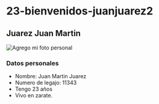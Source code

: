 # 23-bienvenidos-juanjuarez2
## Juarez Juan Martin
![Agrego mi foto personal](https://i.postimg.cc/025nhnLM/0001-1.jpg)
### Datos personales
- Nombre: Juan Martin Juarez
- Numero de legajo: 11343
- Tengo 23 años
- Vivo en zarate.
